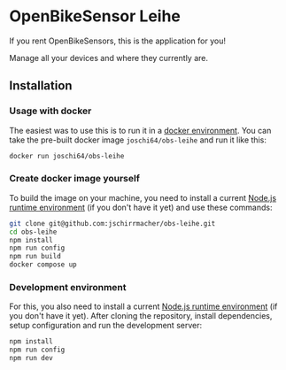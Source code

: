 # OpenBikeSensor Leihe

If you rent OpenBikeSensors, this is the application for you!

Manage all your devices and where they currently are.

## Installation

### Usage with docker

The easiest was to use this is to run it in a [docker environment](https://www.docker.com/).
You can take the pre-built docker image `joschi64/obs-leihe` and run it like this:

```bash
docker run joschi64/obs-leihe
```

### Create docker image yourself

To build the image on your machine, you need to install a current [Node.js runtime environment](https://nodejs.org/en/) (if you don't have it yet) and use these commands:

```bash
git clone git@github.com:jschirrmacher/obs-leihe.git
cd obs-leihe
npm install
npm run config
npm run build
docker compose up
```

### Development environment

For this, you also need to install a current [Node.js runtime environment](https://nodejs.org/en/) (if you don't have it yet).
After cloning the repository, install dependencies, setup configuration and run the development server:

```bash
npm install
npm run config
npm run dev
```

